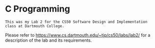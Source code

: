 # C Programming

`This was my Lab 2 for the CS50 Software Design and Implementation class at Dartmouth College.`

Please refer to https://www.cs.dartmouth.edu/~tjp/cs50/labs/lab2/ for a description of the lab and its requirements.
